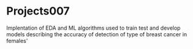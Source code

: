 # Projects007
Implentation of EDA and ML algorithms used to train test and develop models describing the accuracy of detection of type of breast cancer in females'
